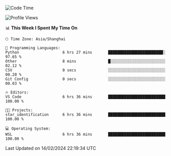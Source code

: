 <!--START_SECTION:waka-->
![Code Time](http://img.shields.io/badge/Code%20Time-1%2C514%20hrs%2021%20mins-blue)

![Profile Views](http://img.shields.io/badge/Profile%20Views-0-blue)

📊 **This Week I Spent My Time On** 

```text
🕑︎ Time Zone: Asia/Shanghai

💬 Programming Languages: 
Python                   6 hrs 27 mins       ████████████████████████░   97.65 % 
Other                    8 mins              █░░░░░░░░░░░░░░░░░░░░░░░░   02.12 % 
CSV                      0 secs              ░░░░░░░░░░░░░░░░░░░░░░░░░   00.20 % 
Git Config               0 secs              ░░░░░░░░░░░░░░░░░░░░░░░░░   00.03 % 

🔥 Editors: 
VS Code                  6 hrs 36 mins       █████████████████████████   100.00 % 

🐱‍💻 Projects: 
star_identification      6 hrs 36 mins       █████████████████████████   100.00 % 

💻 Operating System: 
WSL                      6 hrs 36 mins       █████████████████████████   100.00 % 
```


 Last Updated on 14/02/2024 22:19:34 UTC
<!--END_SECTION:waka-->